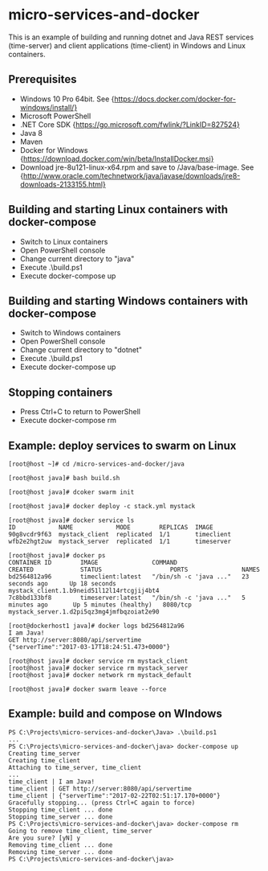 # micro-services-and-docker
This is an example of building and running dotnet and Java REST services (time-server) and client applications (time-client) in Windows and Linux containers.

## Prerequisites
- Windows 10 Pro 64bit. See {https://docs.docker.com/docker-for-windows/install/}
- Microsoft PowerShell
- .NET Core SDK {https://go.microsoft.com/fwlink/?LinkID=827524}
- Java 8
- Maven
- Docker for Windows {https://download.docker.com/win/beta/InstallDocker.msi}
- Download jre-8u121-linux-x64.rpm and save to /Java/base-image. See {http://www.oracle.com/technetwork/java/javase/downloads/jre8-downloads-2133155.html}

## Building and starting Linux containers with docker-compose
- Switch to Linux containers
- Open PowerShell console
- Change current directory to "java"
- Execute .\build.ps1
- Execute docker-compose up

## Building and starting Windows containers with docker-compose
- Switch to Windows containers
- Open PowerShell console
- Change current directory to "dotnet"
- Execute .\build.ps1
- Execute docker-compose up

## Stopping containers
- Press Ctrl+C to return to PowerShell
- Execute docker-compose rm

## Example: deploy services to swarm on Linux
```
[root@host ~]# cd /micro-services-and-docker/java

[root@host java]# bash build.sh

[root@host java]# dcoker swarm init

[root@host java]# docker deploy -c stack.yml mystack

[root@host java]# docker service ls
ID            NAME            MODE        REPLICAS  IMAGE
90g8vcdr9f63  mystack_client  replicated  1/1       timeclient
wfb2e2hgt2uw  mystack_server  replicated  1/1       timeserver

[root@host java]# docker ps
CONTAINER ID        IMAGE               COMMAND                  CREATED             STATUS                   PORTS               NAMES
bd2564812a96        timeclient:latest   "/bin/sh -c 'java ..."   23 seconds ago      Up 18 seconds                                mystack_client.1.b9neid51l12l14rtcgjij4bt4
7c8bbd133bf8        timeserver:latest   "/bin/sh -c 'java ..."   5 minutes ago       Up 5 minutes (healthy)   8080/tcp            mystack_server.1.d2pi5qz3mg4jmfbqzoiat2e90

[root@dockerhost1 java]# docker logs bd2564812a96
I am Java!
GET http://server:8080/api/servertime
{"serverTime":"2017-03-17T18:24:51.473+0000"}

[root@host java]# docker service rm mystack_client
[root@host java]# docker service rm mystack_server
[root@host java]# docker network rm mystack_default

[root@host java]# docker swarm leave --force
```

## Example: build and compose on WIndows
```
PS C:\Projects\micro-services-and-docker\Java> .\build.ps1
...
PS C:\Projects\micro-services-and-docker\java> docker-compose up
Creating time_server
Creating time_client
Attaching to time_server, time_client
...
time_client | I am Java!
time_client | GET http://server:8080/api/servertime
time_client | {"serverTime":"2017-02-22T02:51:17.170+0000"}
Gracefully stopping... (press Ctrl+C again to force)
Stopping time_client ... done
Stopping time_server ... done
PS C:\Projects\micro-services-and-docker\java> docker-compose rm
Going to remove time_client, time_server
Are you sure? [yN] y
Removing time_client ... done
Removing time_server ... done
PS C:\Projects\micro-services-and-docker\java>
```
